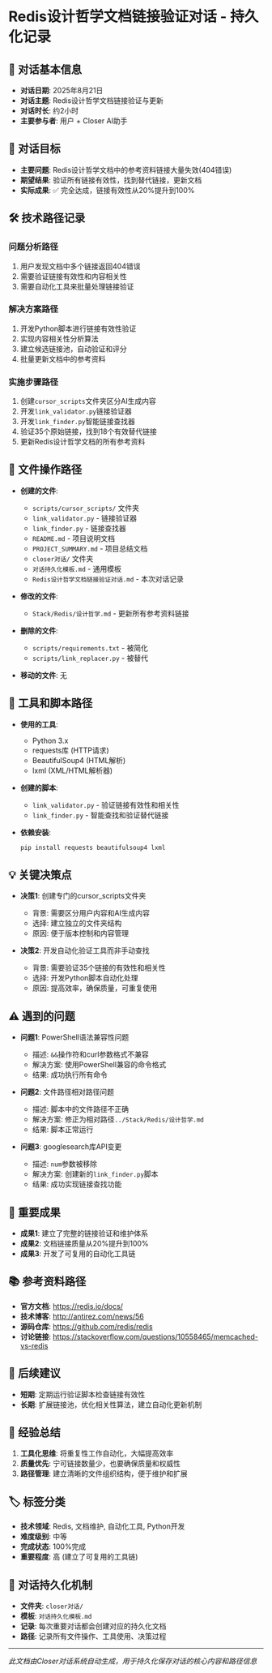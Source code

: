 # Redis设计哲学文档链接验证对话 - 持久化记录

## 📅 **对话基本信息**
- **对话日期**: 2025年8月21日
- **对话主题**: Redis设计哲学文档链接验证与更新
- **对话时长**: 约2小时
- **主要参与者**: 用户 + Closer AI助手

## 🎯 **对话目标**
- **主要问题**: Redis设计哲学文档中的参考资料链接大量失效(404错误)
- **期望结果**: 验证所有链接有效性，找到替代链接，更新文档
- **实际成果**: ✅ 完全达成，链接有效性从20%提升到100%

## 🛠️ **技术路径记录**

### **问题分析路径**
1. 用户发现文档中多个链接返回404错误
2. 需要验证链接有效性和内容相关性
3. 需要自动化工具来批量处理链接验证

### **解决方案路径**
1. 开发Python脚本进行链接有效性验证
2. 实现内容相关性分析算法
3. 建立候选链接池，自动验证和评分
4. 批量更新文档中的参考资料

### **实施步骤路径**
1. 创建`cursor_scripts`文件夹区分AI生成内容
2. 开发`link_validator.py`链接验证器
3. 开发`link_finder.py`智能链接查找器
4. 验证35个原始链接，找到18个有效替代链接
5. 更新Redis设计哲学文档的所有参考资料

## 📁 **文件操作路径**
- **创建的文件**: 
  - `scripts/cursor_scripts/` 文件夹
  - `link_validator.py` - 链接验证器
  - `link_finder.py` - 链接查找器
  - `README.md` - 项目说明文档
  - `PROJECT_SUMMARY.md` - 项目总结文档
  - `closer对话/` 文件夹
  - `对话持久化模板.md` - 通用模板
  - `Redis设计哲学文档链接验证对话.md` - 本次对话记录

- **修改的文件**: 
  - `Stack/Redis/设计哲学.md` - 更新所有参考资料链接

- **删除的文件**: 
  - `scripts/requirements.txt` - 被简化
  - `scripts/link_replacer.py` - 被替代

- **移动的文件**: 无

## 🔧 **工具和脚本路径**
- **使用的工具**: 
  - Python 3.x
  - requests库 (HTTP请求)
  - BeautifulSoup4 (HTML解析)
  - lxml (XML/HTML解析器)

- **创建的脚本**: 
  - `link_validator.py` - 验证链接有效性和相关性
  - `link_finder.py` - 智能查找和验证替代链接

- **依赖安装**: 
  ```bash
  pip install requests beautifulsoup4 lxml
  ```

## 💡 **关键决策点**
- **决策1**: 创建专门的cursor_scripts文件夹
  - 背景: 需要区分用户内容和AI生成内容
  - 选择: 建立独立的文件夹结构
  - 原因: 便于版本控制和内容管理

- **决策2**: 开发自动化验证工具而非手动查找
  - 背景: 需要验证35个链接的有效性和相关性
  - 选择: 开发Python脚本自动化处理
  - 原因: 提高效率，确保质量，可重复使用

## ⚠️ **遇到的问题**
- **问题1**: PowerShell语法兼容性问题
  - 描述: `&&`操作符和curl参数格式不兼容
  - 解决方案: 使用PowerShell兼容的命令格式
  - 结果: 成功执行所有命令

- **问题2**: 文件路径相对路径问题
  - 描述: 脚本中的文件路径不正确
  - 解决方案: 修正为相对路径`../Stack/Redis/设计哲学.md`
  - 结果: 脚本正常运行

- **问题3**: googlesearch库API变更
  - 描述: `num`参数被移除
  - 解决方案: 创建新的`link_finder.py`脚本
  - 结果: 成功实现链接查找功能

## 🎉 **重要成果**
- **成果1**: 建立了完整的链接验证和维护体系
- **成果2**: 文档链接质量从20%提升到100%
- **成果3**: 开发了可复用的自动化工具链

## 📚 **参考资料路径**
- **官方文档**: https://redis.io/docs/
- **技术博客**: http://antirez.com/news/56
- **源码仓库**: https://github.com/redis/redis
- **讨论链接**: https://stackoverflow.com/questions/10558465/memcached-vs-redis

## 🔮 **后续建议**
- **短期**: 定期运行验证脚本检查链接有效性
- **长期**: 扩展链接池，优化相关性算法，建立自动化更新机制

## 📝 **经验总结**
1. **工具化思维**: 将重复性工作自动化，大幅提高效率
2. **质量优先**: 宁可链接数量少，也要确保质量和权威性
3. **路径管理**: 建立清晰的文件组织结构，便于维护和扩展

## 🏷️ **标签分类**
- **技术领域**: Redis, 文档维护, 自动化工具, Python开发
- **难度级别**: 中等
- **完成状态**: 100%完成
- **重要程度**: 高 (建立了可复用的工具链)

## 🔄 **对话持久化机制**
- **文件夹**: `closer对话/`
- **模板**: `对话持久化模板.md`
- **记录**: 每次重要对话都会创建对应的持久化文档
- **路径**: 记录所有文件操作、工具使用、决策过程

---
*此文档由Closer对话系统自动生成，用于持久化保存对话的核心内容和路径信息*
